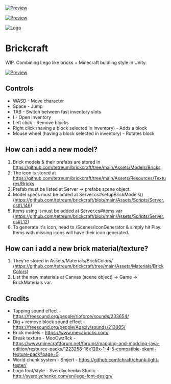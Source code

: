 [![Preview](https://github.com/tetreum/brickcraft/raw/main/Preview/preview.gif)](https://github.com/tetreum/brickcraft/raw/main/Preview/preview.gif)

[![Preview](https://github.com/tetreum/brickcraft/raw/main/Preview/world.gif)](https://github.com/tetreum/brickcraft/raw/main/Preview/world.gif)

[![Logo](https://github.com/tetreum/brickcraft/raw/main/Assets/Textures/Logo.png)](https://github.com/tetreum/brickcraft/raw/main/Assets/Textures/Logo.png)

# Brickcraft

WIP. Combining Lego like bricks + Minecraft buidling style in Unity.

[![Preview](https://github.com/tetreum/brickcraft/raw/main/Preview/1.png)](https://github.com/tetreum/brickcraft/raw/main/Preview/1.png)

## Controls

- WASD - Move character
- Space - Jump
- TAB - Switch between fast inventory slots
- I - Open inventory
- Left click - Remove blocks
- Right click (having a block selected in inventory) - Adds a block
- Mouse wheel (having a block selected in inventory) - Rotates block


## How can i add a new model?

1. Brick models & their prefabs are stored in https://github.com/tetreum/brickcraft/tree/main/Assets/Models/Bricks
2. The icon is stored at https://github.com/tetreum/brickcraft/tree/main/Assets/Resources/Textures/Bricks
3. Prefab must be listed at Server -> prefabs scene object.
4. Model specs must be added at Server.cs#setupBrickModels() (https://github.com/tetreum/brickcraft/blob/main/Assets/Scripts/Server.cs#L146)
5. Items using it must be added at Server.cs#items var (https://github.com/tetreum/brickcraft/blob/main/Assets/Scripts/Server.cs#L12)
6. To generate it's icon, head to /Scenes/IconGenerator & simply hit Play. Items with missing icons will have their icon generated.

## How can i add a new brick material/texture?

1. They're stored in Assets/Materials/BrickColors/ (https://github.com/tetreum/brickcraft/tree/main/Assets/Materials/BrickColors)
2. List the new materials at Canvas (scene object) -> Game -> BrickMaterials var.

## Credits

- Tapping sound effect - https://freesound.org/people/rioforce/sounds/233654/
- Dig + remove block sound effect - https://freesound.org/people/Agaxly/sounds/213005/
- Brick models - https://www.mecabricks.com/
- Break texture - MooCwzRck - https://www.minecraftforum.net/forums/mapping-and-modding-java-edition/resource-packs/1223258-16x128x-1-4-5-compatible-okami-texture-pack?page=5
- World chunk system - Smjert - https://github.com/chraft/chunk-light-tester/
- Logo font/style - Sverdlychenko Studio - http://sverdlychenko.com/en/lego-font-design/